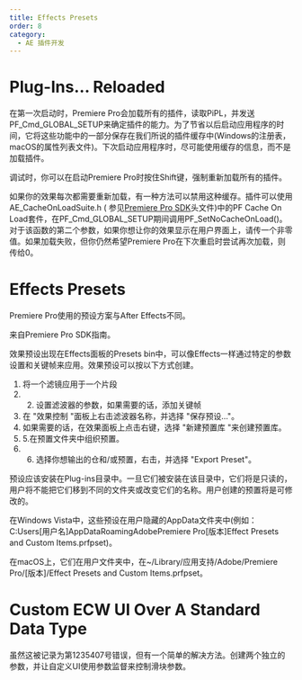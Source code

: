 ```yaml
---
title: Effects Presets
order: 8
category:
  - AE 插件开发
---
```


# Plug-Ins… Reloaded

在第一次启动时，Premiere Pro会加载所有的插件，读取PiPL，并发送PF_Cmd_GLOBAL_SETUP来确定插件的能力。为了节省以后启动应用程序的时间，它将这些功能中的一部分保存在我们所说的插件缓存中(Windows的注册表，macOS的属性列表文件)。下次启动应用程序时，尽可能使用缓存的信息，而不是加载插件。

调试时，你可以在启动Premiere Pro时按住Shift键，强制重新加载所有的插件。

如果你的效果每次都需要重新加载，有一种方法可以禁用这种缓存。插件可以使用AE_CacheOnLoadSuite.h ( 参见[Premiere Pro SDK](http://ppro-plugin-sdk.aenhancers.com/)头文件)中的PF Cache On Load套件，在PF_Cmd_GLOBAL_SETUP期间调用PF_SetNoCacheOnLoad()。对于该函数的第二个参数，如果你想让你的效果显示在用户界面上，请传一个非零值。如果加载失败，但你仍然希望Premiere Pro在下次重启时尝试再次加载，则传给0。

# Effects Presets

Premiere Pro使用的预设方案与After Effects不同。

来自Premiere Pro SDK指南。

效果预设出现在Effects面板的Presets bin中，可以像Effects一样通过特定的参数设置和关键帧来应用。效果预设可以按以下方式创建。

1. 将一个滤镜应用于一个片段
2. 2. 设置滤波器的参数，如果需要的话，添加关键帧
3. 在 "效果控制 "面板上右击滤波器名称，并选择 "保存预设..."。
4. 如果需要的话，在效果面板上点击右键，选择 "新建预置库 "来创建预置库。
5. 5.在预置文件夹中组织预置。
6. 6. 选择你想输出的仓和/或预置，右击，并选择 "Export Preset"。

预设应该安装在Plug-ins目录中。一旦它们被安装在该目录中，它们将是只读的，用户将不能把它们移到不同的文件夹或改变它们的名称。用户创建的预置将是可修改的。

在Windows Vista中，这些预设在用户隐藏的AppData文件夹中(例如：C:Users[用户名]AppDataRoamingAdobePremiere Pro[版本]Effect Presets and Custom Items.prfpset)。

在macOS上，它们在用户文件夹中，在~/Library/应用支持/Adobe/Premiere Pro/[版本]/Effect Presets and Custom Items.prfpset。

# Custom ECW UI Over A Standard Data Type

虽然这被记录为第1235407号错误，但有一个简单的解决方法。创建两个独立的参数，并让自定义UI使用参数监督来控制滑块参数。
